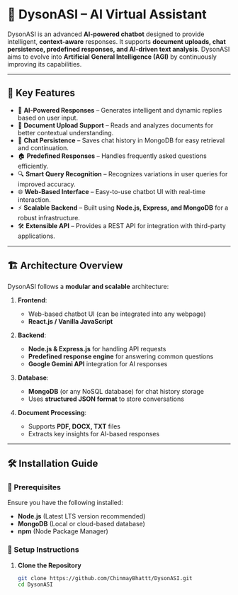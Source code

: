 # 🚀 DysonASI – AI Virtual Assistant

DysonASI is an advanced **AI-powered chatbot** designed to provide intelligent, **context-aware** responses. It supports **document uploads, chat persistence, predefined responses, and AI-driven text analysis**. DysonASI aims to evolve into **Artificial General Intelligence (AGI)** by continuously improving its capabilities.

---

## 🌟 Key Features

- 🤖 **AI-Powered Responses** – Generates intelligent and dynamic replies based on user input.
- 📂 **Document Upload Support** – Reads and analyzes documents for better contextual understanding.
- 💾 **Chat Persistence** – Saves chat history in MongoDB for easy retrieval and continuation.
- 🏠 **Predefined Responses** – Handles frequently asked questions efficiently.
- 🔍 **Smart Query Recognition** – Recognizes variations in user queries for improved accuracy.
- 🌐 **Web-Based Interface** – Easy-to-use chatbot UI with real-time interaction.
- ⚡ **Scalable Backend** – Built using **Node.js, Express, and MongoDB** for a robust infrastructure.
- 🛠 **Extensible API** – Provides a REST API for integration with third-party applications.

---

## 🏗️ Architecture Overview

DysonASI follows a **modular and scalable** architecture:

1. **Frontend**:
   - Web-based chatbot UI (can be integrated into any webpage)
   - **React.js / Vanilla JavaScript**
  
2. **Backend**:
   - **Node.js & Express.js** for handling API requests
   - **Predefined response engine** for answering common questions
   - **Google Gemini API** integration for AI responses

3. **Database**:
   - **MongoDB** (or any NoSQL database) for chat history storage
   - Uses **structured JSON format** to store conversations

4. **Document Processing**:
   - Supports **PDF, DOCX, TXT** files
   - Extracts key insights for AI-based responses

---

## 🛠️ Installation Guide

### 🔹 Prerequisites

Ensure you have the following installed:

- **Node.js** (Latest LTS version recommended)
- **MongoDB** (Local or cloud-based database)
- **npm** (Node Package Manager)

### 🔹 Setup Instructions

1. **Clone the Repository**
   ```bash
   git clone https://github.com/ChinmayBhattt/DysonASI.git
   cd DysonASI
